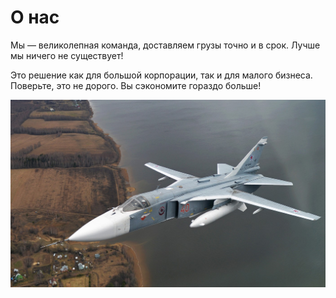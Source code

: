 # О нас

Мы — великолепная команда, доставляем грузы точно и в срок. Лучше мы ничего не существует! 

Это решение как для большой корпорации, так и для малого бизнеса. Поверьте, это не дорого. Вы сэкономите гораздо больше! 

![](../img/su-24.png)



